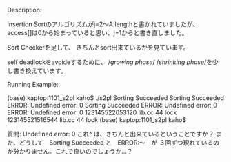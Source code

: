 Description:

Insertion Sortのアルゴリズムがj=2〜A.lengthと書かれていましたが、
access[]は0から始まっていると思い、j=1からと書き直しました。

Sort Checkerを足して、
きちんとsort出来ているかを見ています。

self deadlockをavoideするために、
/*growing phase*/ /*shrinking phase*/を少し書き換えています。


Running Example:

(base) kaptop:1101_s2pl kaho$ ./s2pl
Sorting Succeeded
Sorting Succeeded
ERROR: Undefined error: 0
Sorting Succeeded
ERROR: Undefined error: 0
ERROR: Undefined error: 0
123145522053120           lib.cc   44             lock
123145521516544           lib.cc   44             lock
(base) kaptop:1101_s2pl kaho$


質問:
Undefined error: 0
これ^ は、きちんと出来ているということですか？
また、どうして　Sorting Succeeded と　ERROR:〜　が
３回ずつ現れているのか分かりません。これで良いのでしょうか…？